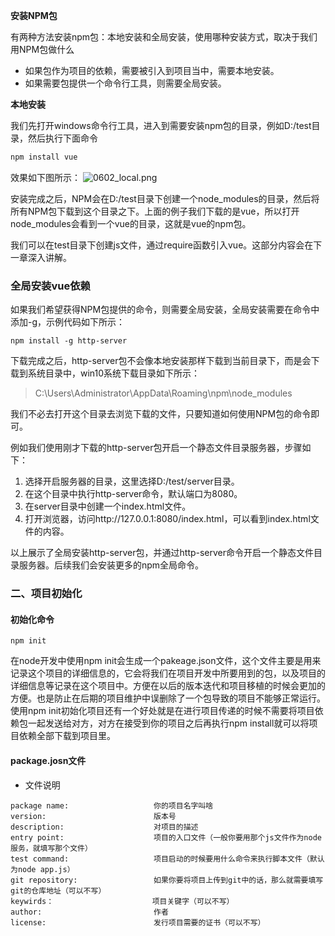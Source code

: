 **安装NPM包**

有两种方法安装npm包：本地安装和全局安装，使用哪种安装方式，取决于我们用NPM包做什么 

- 如果包作为项目的依赖，需要被引入到项目当中，需要本地安装。
- 如果需要包提供一个命令行工具，则需要全局安装。

**本地安装**

我们先打开windows命令行工具，进入到需要安装npm包的目录，例如D:/test目录，然后执行下面命令 

```javascript
npm install vue
```

效果如下图所示： ![0602_local.png](http://www.xiaozhoubg.com/public/uploads/images/1572997970904.png)

安装完成之后，NPM会在D:/test目录下创建一个node_modules的目录，然后将所有NPM包下载到这个目录之下。上面的例子我们下载的是vue，所以打开node_modules会看到一个vue的目录，这就是vue的npm包。

我们可以在test目录下创建js文件，通过require函数引入vue。这部分内容会在下一章深入讲解。

### 全局安装vue依赖

如果我们希望获得NPM包提供的命令，则需要全局安装，全局安装需要在命令中添加-g，示例代码如下所示：

```
npm install -g http-server
```

下载完成之后，http-server包不会像本地安装那样下载到当前目录下，而是会下载到系统目录中，win10系统下载目录如下所示：

> C:\Users\Administrator\AppData\Roaming\npm\node_modules

我们不必去打开这个目录去浏览下载的文件，只要知道如何使用NPM包的命令即可。

例如我们使用刚才下载的http-server包开启一个静态文件目录服务器，步骤如下：

1. 选择开启服务器的目录，这里选择D:/test/server目录。
2. 在这个目录中执行http-server命令，默认端口为8080。
3. 在server目录中创建一个index.html文件。
4. 打开浏览器，访问http://127.0.0.1:8080/index.html，可以看到index.html文件的内容。

以上展示了全局安装http-server包，并通过http-server命令开启一个静态文件目录服务器。后续我们会安装更多的npm全局命令。

### 二、项目初始化

#### 初始化命令

```
npm init
```

在node开发中使用npm init会生成一个pakeage.json文件，这个文件主要是用来记录这个项目的详细信息的，它会将我们在项目开发中所要用到的包，以及项目的详细信息等记录在这个项目中。方便在以后的版本迭代和项目移植的时候会更加的方便。也是防止在后期的项目维护中误删除了一个包导致的项目不能够正常运行。使用npm init初始化项目还有一个好处就是在进行项目传递的时候不需要将项目依赖包一起发送给对方，对方在接受到你的项目之后再执行npm install就可以将项目依赖全部下载到项目里。

#### package.josn文件

- 文件说明

```
package name:                   你的项目名字叫啥  
version:                        版本号  
description:                    对项目的描述  
entry point:                    项目的入口文件（一般你要用那个js文件作为node服务，就填写那个文件）  
test command:                   项目启动的时候要用什么命令来执行脚本文件（默认为node app.js）  
git repository:                 如果你要将项目上传到git中的话，那么就需要填写git的仓库地址（可以不写）  
keywirds：                      项目关键字（可以不写）  
author:                         作者  
license:                        发行项目需要的证书（可以不写）  
```